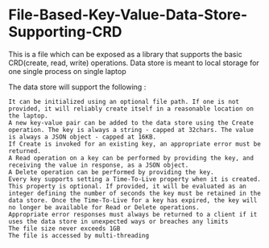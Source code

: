 # File-Based-Key-Value-Data-Store-Supporting-CRD

This is a file which can be exposed as a library that supports the basic CRD(create, read, write) operations. Data store is meant to local storage for one single process on single laptop

The data store will support the following :

    It can be initialized using an optional file path. If one is not provided, it will reliably create itself in a reasonable location on the laptop.
    A new key-value pair can be added to the data store using the Create operation. The key is always a string - capped at 32chars. The value is always a JSON object - capped at 16KB.
    If Create is invoked for an existing key, an appropriate error must be returned.
    A Read operation on a key can be performed by providing the key, and receiving the value in response, as a JSON object.
    A Delete operation can be performed by providing the key.
    Every key supports setting a Time-To-Live property when it is created. This property is optional. If provided, it will be evaluated as an integer defining the number of seconds the key must be retained in the data store. Once the Time-To-Live for a key has expired, the key will no longer be available for Read or Delete operations.
    Appropriate error responses must always be returned to a client if it uses the data store in unexpected ways or breaches any limits
    The file size never exceeds 1GB
    The file is accessed by multi-threading
   
